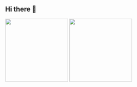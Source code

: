 ## Hi there 👋

<div>
  <img height="200em" src="https://github-readme-stats.vercel.app/api?username=brenoassis32&show_icons=true&theme=dark"/>
  <img height="200em" src="https://github-readme-stats.vercel.app/api/top-langs/?username=brenoassis32&layout=compact&langs_count=10&theme=dark"/>
</div>

  <!--
**brenoassis32/brenoassis32** is a ✨ _special_ ✨ repository because its `README.md` (this file) appears on your GitHub profile.

Here are some ideas to get you started:

- 🔭 I’m currently working on ...
- 🌱 I’m currently learning ...
- 👯 I’m looking to collaborate on ...
- 🤔 I’m looking for help with ...
- 💬 Ask me about ...
- 📫 How to reach me: ...
- 😄 Pronouns: ...
- ⚡ Fun fact: ...
-->
